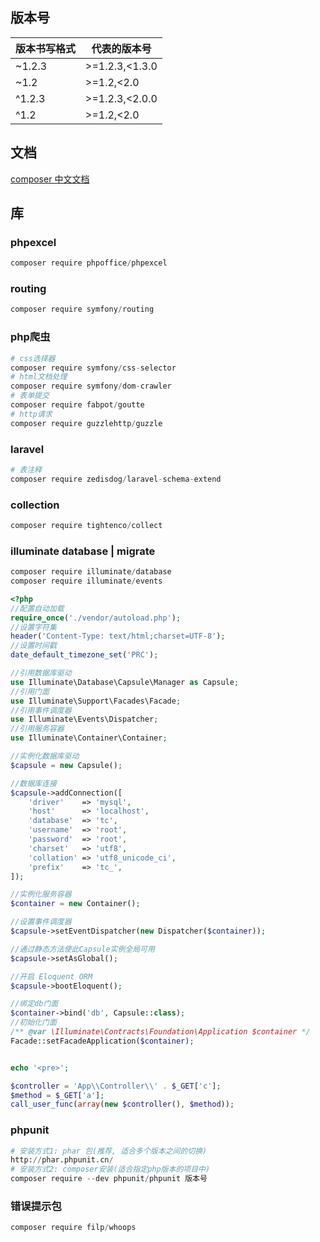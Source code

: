 ## 版本号

| 版本书写格式 | 代表的版本号   |
| ------------ | -------------- |
| ~1.2.3       | >=1.2.3,<1.3.0 |
| ~1.2         | >=1.2,<2.0     |
| ^1.2.3       | >=1.2.3,<2.0.0 |
| ^1.2         | >=1.2,<2.0     |

## 文档

[composer 中文文档](https://docs.phpcomposer.com/04-schema.html)

## 库

### phpexcel

```python
composer require phpoffice/phpexcel
```

### routing

```python
composer require symfony/routing
```

### php爬虫

```python
# css选择器
composer require symfony/css-selector
# html文档处理
composer require symfony/dom-crawler
# 表单提交
composer require fabpot/goutte
# http请求
composer require guzzlehttp/guzzle
```

### laravel

```python
# 表注释
composer require zedisdog/laravel-schema-extend
```

### collection
```python
composer require tightenco/collect
```

### illuminate database | migrate

```python
composer require illuminate/database
composer require illuminate/events
```

```php
<?php
//配置自动加载
require_once('./vendor/autoload.php');
//设置字符集
header('Content-Type: text/html;charset=UTF-8');
//设置时间戳
date_default_timezone_set('PRC');

//引用数据库驱动
use Illuminate\Database\Capsule\Manager as Capsule;
//引用门面
use Illuminate\Support\Facades\Facade;
//引用事件调度器
use Illuminate\Events\Dispatcher;
//引用服务容器
use Illuminate\Container\Container;

//实例化数据库驱动
$capsule = new Capsule();

//数据库连接
$capsule->addConnection([
    'driver'    => 'mysql',
    'host'      => 'localhost',
    'database'  => 'tc',
    'username'  => 'root',
    'password'  => 'root',
    'charset'   => 'utf8',
    'collation' => 'utf8_unicode_ci',
    'prefix'    => 'tc_',
]);

//实例化服务容器
$container = new Container();

//设置事件调度器
$capsule->setEventDispatcher(new Dispatcher($container));

//通过静态方法使此Capsule实例全局可用
$capsule->setAsGlobal();

//开启 Eloquent ORM
$capsule->bootEloquent();

//绑定db门面
$container->bind('db', Capsule::class);
//初始化门面
/** @var \Illuminate\Contracts\Foundation\Application $container */
Facade::setFacadeApplication($container);


echo '<pre>';

$controller = 'App\\Controller\\' . $_GET['c'];
$method = $_GET['a'];
call_user_func(array(new $controller(), $method));

```



### phpunit

```python
# 安装方式1: phar 包(推荐, 适合多个版本之间的切换)
http://phar.phpunit.cn/
# 安装方式2: composer安装(适合指定php版本的项目中)
composer require --dev phpunit/phpunit 版本号
```

### 错误提示包

```python
composer require filp/whoops
```






